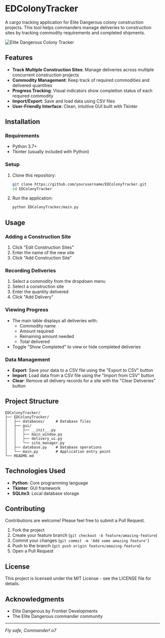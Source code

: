 # EDColonyTracker

A cargo tracking application for Elite Dangerous colony construction projects. This tool helps commanders manage deliveries to construction sites by tracking commodity requirements and completed shipments.

![Elite Dangerous Colony Tracker](https://i.imgur.com/placeholder.png)

## Features

- **Track Multiple Construction Sites**: Manage deliveries across multiple concurrent construction projects
- **Commodity Management**: Keep track of required commodities and delivered quantities
- **Progress Tracking**: Visual indicators show completion status of each required commodity
- **Import/Export**: Save and load data using CSV files
- **User-Friendly Interface**: Clean, intuitive GUI built with Tkinter

## Installation

### Requirements
- Python 3.7+
- Tkinter (usually included with Python)

### Setup

1. Clone this repository:
   ```bash
   git clone https://github.com/yourusername/EDColonyTracker.git
   cd EDColonyTracker
   ```

2. Run the application:
   ```bash
   python EDColonyTracker/main.py
   ```

## Usage

### Adding a Construction Site

1. Click "Edit Construction Sites"
2. Enter the name of the new site
3. Click "Add Construction Site"

### Recording Deliveries

1. Select a commodity from the dropdown menu
2. Select a construction site
3. Enter the quantity delivered
4. Click "Add Delivery"

### Viewing Progress

- The main table displays all deliveries with:
  - Commodity name
  - Amount required
  - Remaining amount needed
  - Total delivered
- Toggle "Show Completed" to view or hide completed deliveries

### Data Management

- **Export**: Save your data to a CSV file using the "Export to CSV" button
- **Import**: Load data from a CSV file using the "Import from CSV" button
- **Clear**: Remove all delivery records for a site with the "Clear Deliveries" button

## Project Structure

```
EDColonyTracker/
├── EDColonyTracker/
│   ├── databases/     # Database files
│   ├── gui/
│   │   ├── __init__.py
│   │   ├── main_window.py
│   │   ├── delivery_ui.py
│   │   └── site_manager.py
│   ├── database.py    # Database operations
│   └── main.py        # Application entry point
└── README.md
```

## Technologies Used

- **Python**: Core programming language
- **Tkinter**: GUI framework
- **SQLite3**: Local database storage

## Contributing

Contributions are welcome! Please feel free to submit a Pull Request.

1. Fork the project
2. Create your feature branch (`git checkout -b feature/amazing-feature`)
3. Commit your changes (`git commit -m 'Add some amazing feature'`)
4. Push to the branch (`git push origin feature/amazing-feature`)
5. Open a Pull Request

## License

This project is licensed under the MIT License - see the LICENSE file for details.

## Acknowledgments

- Elite Dangerous by Frontier Developments
- The Elite Dangerous commander community

---

*Fly safe, Commander! o7*
